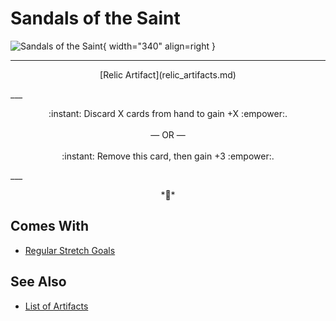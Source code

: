 # Sandals of the Saint

![Sandals of the Saint](../assets/artifacts_relic-sandals_of_the_saint.webp){ width="340" align=right }
___
<p style="text-align: center;" markdown>[Relic Artifact](relic_artifacts.md)</p>
___
<p style="text-align: center;" markdown>:instant: Discard X cards from hand to gain +X :empower:.<br><br>— OR —<br><br>:instant: Remove this card, then gain +3 :empower:.</p>
___
<p style="text-align: center;" markdown>*🚧*</p>


## Comes With

- [Regular Stretch Goals](../content.md)


## See Also

- [List of Artifacts](../artifacts/index.md)
